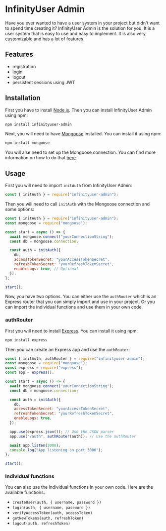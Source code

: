 # InfinityUser Admin

Have you ever wanted to have a user system in your project but didn't want to spend time creating it? InfinityUser Admin is the solution for you. It is a user system that is easy to use and easy to implement. It is also very customizable and has a lot of features.

## Features

- registration
- login
- logout
- persistent sessions using JWT

## Installation

First you have to install [Node.js](https://nodejs.org/en/). Then you can install InfinityUser Admin using npm:

```bash
npm install infinityuser-admin
```

Next, you will need to have [Mongoose](https://mongoosejs.com/) installed. You can install it using npm:

```bash
npm install mongoose
```

You will alse need to set up the Mongoose connection. You can find more information on how to do that [here](https://mongoosejs.com/docs/index.html).

## Usage

First you will need to import `initAuth` from InfinityUser Admin:

```javascript
const { initAuth } = require("infinityuser-admin");
```

Then you will need to call `initAuth` with the Mongoose connection and some options:

```javascript
const { initAuth } = require("infinityuser-admin");
const mongoose = require("mongoose");

const start = async () => {
  await mongoose.connect("yourConnectionString");
  const db = mongoose.connection;

  const auth = initAuth({
    db,
    accessTokenSecret: "yourAccessTokenSecret",
    refreshTokenSecret: "yourRefreshTokenSecret",
    enableLogs: true, // Optional
  });
};

start();
```

Now, you have two options. You can either use the `authRouter` which is an Express router that you can simply import and use in your project. Or you can import the individual functions and use them in your own code.

### authRouter

First you will need to install [Express](https://expressjs.com/). You can install it using npm:

```bash
npm install express
```

Then you can create an Express app and use the `authRouter`:

```javascript
const { initAuth, authRouter } = require("infinityuser-admin");
const mongoose = require("mongoose");
const express = require("express");
const app = express();

const start = async () => {
  await mongoose.connect("yourConnectionString");
  const db = mongoose.connection;

  const auth = initAuth({
    db,
    accessTokenSecret: "yourAccessTokenSecret",
    refreshTokenSecret: "yourRefreshTokenSecret",
    enableLogs: true,
  });

  app.use(express.json()); // Use the JSON parser
  app.use("/auth", authRouter(auth)); // Use the authRouter

  await app.listen(3000);
  console.log("App listening on port 3000");
};

start();
```

### Individual functions

You can also use the individual functions in your own code. Here are the available functions:

- `createUser(auth, { username, password })`
- `login(auth, { username, password })`
- `verifyAccessToken(auth, accessToken)`
- `getNewTokens(auth, refreshToken)`
- `logout(auth, refreshToken)`
